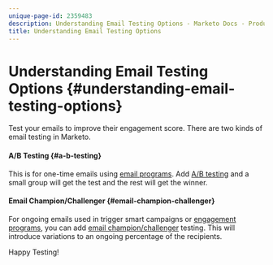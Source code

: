 ```yaml
---
unique-page-id: 2359483
description: Understanding Email Testing Options - Marketo Docs - Product Documentation
title: Understanding Email Testing Options
---
```


# Understanding Email Testing Options {#understanding-email-testing-options}

Test your emails to improve their engagement score. There are two kinds of email testing in Marketo.

#### A/B Testing {#a-b-testing}

This is for one-time emails using [email programs](http://docs.marketo.com/display/docs/email+programs). Add [A/B testing](add-an-a-b-test.md) and a small group will get the test and the rest will get the winner.

#### Email Champion/Challenger {#email-champion-challenger}

For ongoing emails used in trigger smart campaigns or [engagement programs](http://docs.marketo.com/display/docs/drip+nurturing), you can add [email champion/challenger](http://docs.marketo.com/pages/viewpage.action?pageid=2359551) testing. This will introduce variations to an ongoing percentage of the recipients.

Happy Testing!
